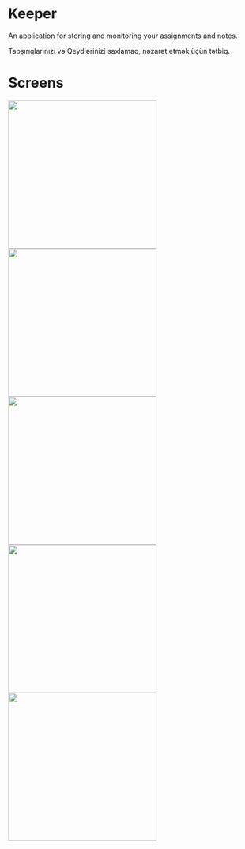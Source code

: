 # Keeper
An application for storing and monitoring your assignments and notes.

Tapşırıqlarınızı və Qeydlərinizi saxlamaq, nəzarət etmək üçün tətbiq.

# Screens
<img src="https://github.com/hemidvsmusayev/Keeper/blob/master/assets/screens/1.jpg?raw=true" width="300"><img src="https://github.com/hemidvsmusayev/Keeper/blob/master/assets/screens/2.jpg?raw=true" width="300"><img src="https://github.com/hemidvsmusayev/Keeper/blob/master/assets/screens/3.jpg?raw=true" width="300">
<img src="https://github.com/hemidvsmusayev/Keeper/blob/master/assets/screens/4.jpg?raw=true" width="300"><img src="https://github.com/hemidvsmusayev/Keeper/blob/master/assets/screens/5.jpg?raw=true" width="300">
